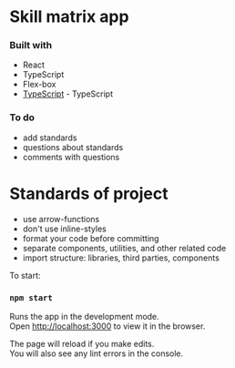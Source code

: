 # Skill matrix app



### Built with

- React
- TypeScript
- Flex-box
- [TypeScript](https://www.typescriptlang.org/) - TypeScript

### To do
- add standards
- questions about standards
- comments with questions

# Standards of project
- use arrow-functions
- don't use inline-styles
- format your code before committing
- separate components, utilities, and other related code
- import structure: libraries, third parties, components


To start:
### `npm start`

Runs the app in the development mode.\
Open [http://localhost:3000](http://localhost:3000) to view it in the browser.

The page will reload if you make edits.\
You will also see any lint errors in the console.
